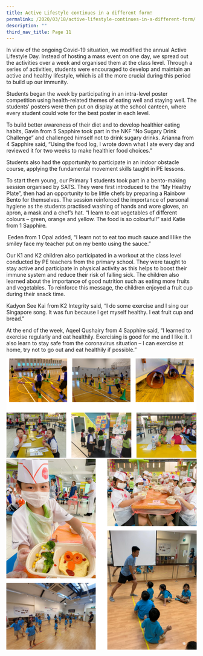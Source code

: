 ```yaml
---
title: Active Lifestyle continues in a different form!
permalink: /2020/03/18/active-lifestyle-continues-in-a-different-form/
description: ""
third_nav_title: Page 11
---
```


<p>In view of the ongoing Covid-19 situation, we modified the annual Active Lifestyle Day. Instead of hosting a mass event on one day, we spread out the activities over a week and organised them at the class level. Through a series of activities, students were encouraged to develop and maintain an active and healthy lifestyle, which is all the more crucial during this period to build up our immunity.</p>
<p>Students began the week by participating in an intra-level poster competition using health-related themes of eating well and staying well. The students' posters were then put on display at the school canteen, where every student could vote for the best poster in each level.</p>
<p>To build better awareness of their diet and to develop healthier eating habits, Gavin from 5 Sapphire took part in the NKF &ldquo;No Sugary Drink Challenge&rdquo; and challenged himself not to drink sugary drinks. Arianna from 4 Sapphire said, &ldquo;Using the food log, I wrote down what I ate every day and reviewed it for two weeks to make healthier food choices.&rdquo;</p>
<p>Students also had the opportunity to participate in an indoor obstacle course, applying the fundamental movement skills taught in PE lessons.</p>
<p>To start them young, our Primary 1 students took part in a bento-making session organised by SATS. They were first introduced to the &ldquo;My Healthy Plate&rdquo;, then had an opportunity to be little chefs by preparing a Rainbow Bento for themselves. The session reinforced the importance of personal hygiene as the students practised washing of hands and wore gloves, an apron, a mask and a chef&rsquo;s hat. &ldquo;I learn to eat vegetables of different colours &ndash; green, orange and yellow. The food is so colourful!&rdquo; said Katie from 1 Sapphire<em>.</em></p>
<p><em>&nbsp;</em>Eeden from 1 Opal added, &ldquo;I learn not to eat too much sauce and I like the smiley face my teacher put on my bento using the sauce.&rdquo;</p>
<p>Our K1 and K2 children also participated in a workout at the class level conducted by PE teachers from the primary school. They were taught to stay active and participate in physical activity as this helps to boost their immune system and reduce their risk of falling sick. The children also learned about the importance of good nutrition such as eating more fruits and vegetables. To reinforce this message, the children enjoyed a fruit cup during their snack time.</p>
<p>Kadyon See Kai from K2 Integrity said, &ldquo;I do some exercise and I sing our Singapore song. It was fun because I get myself healthy. I eat fruit cup and bread.&rdquo;</p>
<p>At the end of the week, Aqeel Qushairy from 4 Sapphire said, &ldquo;I learned to exercise regularly and eat healthily. Exercising is good for me and I like it. I also learn to stay safe from the coronavirus situation &ndash; I can exercise at home, try not to go out and eat healthily if possible.&rdquo;</p>
<img src="/images/activelifestyle.png"><br>
<img src="/images/lifestyleactive.jpg">